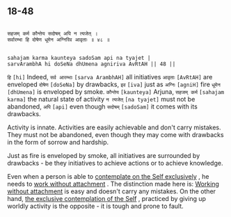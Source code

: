## 18-48


```shloka-sa

सहजम् कर्म कौन्तेय सदोषम् अपि न त्यजेत् ।
सर्वारम्भा हि दोषेण धूमेन अग्निरिव आवृताः ॥ ४८ ॥

```
```shloka-sa-hk

sahajam karma kaunteya sadoSam api na tyajet |
sarvArambhA hi doSeNa dhUmena agniriva AvRtAH || 48 ||

```
`हि` `[hi]` Indeed, `सर्व आरम्भाः` `[sarva ArambhAH]` all initiatives `आवृताः` `[AvRtAH]` are enveloped `दोषेण` `[doSeNa]` by drawbacks, `इव` `[iva]` just as `अग्निः` `[agniH]` fire `धूमेन` `[dhUmena]` is enveloped by smoke. `कौन्तेय` `[kaunteya]` Arjuna, `सहजम् कर्म` `[sahajam karma]` the natural state of activity `न त्यजेत्` `[na tyajet]` must not be abandoned, `अपि` `[api]` even though `सदोषम्` `[sadoSam]` it comes with its drawbacks.

Activity is innate. Activities are easily achievable and don't carry mistakes. They must not be abandoned, even though they may come with drawbacks in the form of sorrow and hardship. 

Just as fire is enveloped by smoke, all initiatives are surrounded by drawbacks - be they initiatives to achieve actions or to achieve knowledge.

Even when a person is able to 
[contemplate on the Self exclusively](3-3.md#jnAnayOga_a_defn)
, he needs to 
[work without attachment](Back-to-Basics.md#karmayOga_a_defn)
. The distinction made here is: 
[Working without attachment](2-40.md#karmayoga)
 is easy and doesn't carry any mistakes. On the other hand, 
[the exclusive contemplation of the Self](3-3.md#jnAnayOga_a_defn)
, practiced by giving up worldly activity is the opposite - it is tough and prone to fault.


